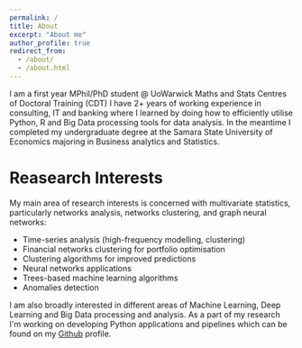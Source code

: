 ```yaml
---
permalink: /
title: About
excerpt: "About me"
author_profile: true
redirect_from: 
  - /about/
  - /about.html
---
```


I am a first year MPhil/PhD student @ UoWarwick Maths and Stats Centres of Doctoral Training (CDT)
I have 2+ years of working experience in consulting, IT and banking where I learned by doing how to efficiently utilise Python, R and Big Data processing tools for data analysis. In the meantime I completed my undergraduate degree at the Samara State University of Economics majoring in Business analytics and Statistics.

Reasearch Interests
======
My main area of research interests is concerned with multivariate statistics, particularly networks analysis, networks clustering, and graph neural networks:
* Time-series analysis (high-frequency modelling, clustering)
* Financial networks clustering for portfolio optimisation
* Clustering algorithms for improved predictions
* Neural networks applications
* Trees-based machine learning algorithms
* Anomalies detection 

I am also broadly interested in different areas of Machine Learning, Deep Learning and Big Data processing and analysis. As a part of my research I'm working on developing Python applications and pipelines which can be found on my [Github](https://github.com/annakuchko) profile.
